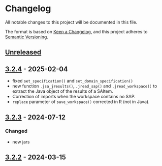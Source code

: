 # Changelog

All notable changes to this project will be documented in this file.

The format is based on [Keep a Changelog](https://keepachangelog.com/en/1.1.0/), and this project adheres
to [Semantic Versioning](https://semver.org/spec/v2.0.0.html).

## [Unreleased]

## [3.2.4] - 2025-02-04

* fixed `set_specification()` and `set_domain_specification()`
* new function `.jsa_jresults()`, `.jread_sap()` and `.jread_workspace()` to  extract the Java object of the results of a SAItem.
* Correction of imports when the workspace contains no SAP.
* `replace` parameter of `save_workspace()` corrected in R (not in Java).


## [3.2.3] - 2024-07-12


### Changed

* new jars

## [3.2.2] - 2024-03-15

[Unreleased]: https://github.com/rjdverse/rjd3workspace/compare/v3.2.4...HEAD
[3.2.4]: https://github.com/rjdverse/rjd3workspace/compare/v3.2.3...v3.2.4
[3.2.3]: https://github.com/rjdverse/rjd3workspace/compare/v3.2.2...v3.2.3
[3.2.2]: https://github.com/rjdverse/rjd3workspace/releases/tag/v3.2.2
